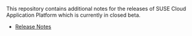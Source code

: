 This repository contains additional notes for the releases of SUSE Cloud Application Platform which is currently in closed beta.

* [Release Notes](Release-Notes.md)
